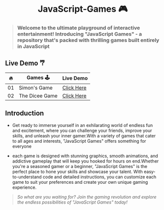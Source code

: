 # <h1 align="center"> JavaScript-Games  🎮 </h1>
> ### <strong>Welcome to the ultimate playground of interactive entertainment! Introducing "JavaScript Games" - a repository that's packed with thrilling games built entirely in JavaScript</strong>


<section>

# Live Demo 𐂐

|  🔥  | Games 🕹                                                                                                                 | Live Demo                                                                         |
| :-: | --------------------------------------------------------------------------------------------------------------------------- | --------------------------------------------------------------------------------- |
| 01  | Simon's Game                            | [Click Here](https://jkvishu.github.io/JavaScript-Games/Simon's%20Game/index.html)
| 02  | The Dicee Game                            | [Click Here](https://jkvishu.github.io/JavaScript-Games/The%20Dicee%20Game/index.html)

</section>


## Introduction
- <p>Get ready to immerse yourself in an exhilarating world of endless fun and excitement, where you can challenge your friends, improve your skills, and unleash your inner gamer.With a variety of games that cater to all ages and interests, "JavaScript Games" offers something for everyone</p>

- <p>each game is designed with stunning graphics, smooth animations, and addictive gameplay that will keep you hooked for hours on end.Whether you're a seasoned gamer or a beginner, "JavaScript Games" is the perfect place to hone your skills and showcase your talent. With easy-to-understand code and detailed instructions, you can customize each game to suit your preferences and create your own unique gaming experience.</p>



> <em>So what are you waiting for? Join the gaming revolution and explore the endless possibilities of "JavaScript Games" today!</em>
